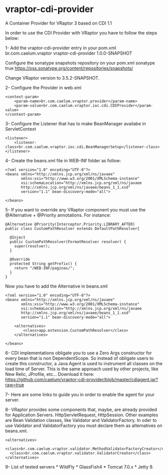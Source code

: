 vraptor-cdi-provider
====================

A Container Provider for VRaptor 3 based on CDI 1.1

In order to use the CDI Provider with VRaptor you have to follow the steps below:

1- Add the vraptor-cdi-provider entry in your pom.xml
	<dependency>
		<groupId>br.com.caelum.vraptor</groupId>
		<artifactId>vraptor-cdi-provider</artifactId>
		<version>1.0.0-SNAPSHOT</version>
	</dependency>
	
Configure the sonatype snapshots repository on your pom.xml
	<repositories>
        	<repository>
        		<id>sonatype</id>
        		<snapshots>
            			<enabled>true</enabled>
            		</snapshots>
            		<url>https://oss.sonatype.org/content/repositories/snapshots/</url>
            	</repository>
	</repositories>

Change VRaptor version to 3.5.2-SNAPSHOT.

2- Configure the Provider in web.xml

	<context-param>
		<param-name>br.com.caelum.vraptor.provider</param-name>
		<param-value>br.com.caelum.vraptor.ioc.cdi.CDIProvider</param-value>
	</context-param>

3- Configure the Listener that has to make BeanManager availabe in ServletContext

	<listener>
		<listener-class>br.com.caelum.vraptor.ioc.cdi.BeanManagerSetup</listener-class>
	</listener>
    

4- Create the beans.xml file in WEB-INf folder as follow:

	<?xml version="1.0" encoding="UTF-8"?>
	<beans xmlns="http://xmlns.jcp.org/xml/ns/javaee"
	       xmlns:xsi="http://www.w3.org/2001/XMLSchema-instance"
	       xsi:schemaLocation="http://xmlns.jcp.org/xml/ns/javaee
	       http://xmlns.jcp.org/xml/ns/javaee/beans_1_1.xsd"
	       version="1.1" bean-discovery-mode="all">
	            
	</beans>

5- If you want to override any VRaptor component you must use the @Alternative + @Priority annotations. For instance:

	@Alternative @Priority(Interceptor.Priority.LIBRARY_AFTER)
	public class CustomPathResolver extends DefaultPathResolver{
	
	  @Inject
	  public CustomPathResolver(FormatResolver resolver) {
	  	super(resolver);
	  }
	
	  @Override
	  protected String getPrefix() {
	  	return "/WEB-INF/paginas/";
	  }
	}
    
Now you have to add the Alternative in beans.xml
    
	<?xml version="1.0" encoding="UTF-8"?>
	<beans xmlns="http://xmlns.jcp.org/xml/ns/javaee"
	       xmlns:xsi="http://www.w3.org/2001/XMLSchema-instance"
	       xsi:schemaLocation="http://xmlns.jcp.org/xml/ns/javaee
	       http://xmlns.jcp.org/xml/ns/javaee/beans_1_1.xsd"
	       version="1.1" bean-discovery-mode="all">
	
		<alternatives>
		    <class>app.extension.CustomPathResolver</class>
		</alternatives>
	            
	</beans>

6- CDI implementations obligate you to use a Zero Args constructor for every bean that is non DependentScope. So instead
    of obligate users to create this constructor, a Java Agent is used to instrument all classes on the load time of 
    Server. This is the same approach used by other projects, like New Relic, JProfile, etc...
    Download it here: https://github.com/caelum/vraptor-cdi-provider/blob/master/cdiagent.jar?raw=true
    
7- Here are some links to guide you in order to enable the agent for your server.    

8- VRaptor provides some components that, maybe, are already provided for Application Servers. HttpServletRequest, 
    HttpSession. Other examples are Bean Validation classes, like Validator and ValidatorFactory. In oder to use Validator
    and ValidatorFactory you must declare them as alternatives on beans.xml.
    
    <alternatives>
      <class>br.com.caelum.vraptor.validator.MethodValidatorFactoryCreator</class>
      <class>br.com.caelum.vraptor.validator.ValidatorCreator</class>
    </alternatives>

9- List of tested servers
    * WildFly
    * GlassFish4
    * Tomcat 7.0.x
    * Jetty 9.
   
   
